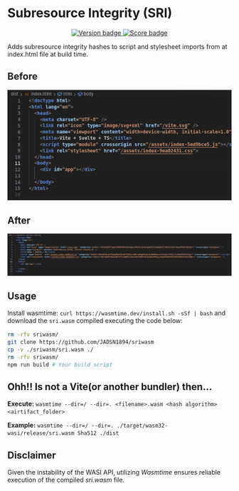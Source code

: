 # Subresource Integrity (SRI)

<p style="text-align: center;">
    <a href="https://jsr.io/@jadsn/vite-plugin-sri">
        <img src="https://jsr.io/badges/@jadsn/vite-plugin-sri" alt="Version badge" />
    </a>
    <a href="https://jsr.io/@jadsn/vite-plugin-sri">
        <img src="https://jsr.io/badges/@jadsn/vite-plugin-sri/score" alt="Score badge" />
    </a>
<p>

Adds subresource integrity hashes to script and stylesheet imports from at index.html file at build time.

## Before

![Before execution](./misc/BeforeBuild.png)

## After

![After execution](./misc/AfterBuild.png)

## Usage

Install wasmtime: `curl https://wasmtime.dev/install.sh -sSf | bash` and download the `sri.wasm` compiled executing the code below:

```bash
rm -rfv sriwasm/
git clone https://github.com/JADSN1894/sriwasm
cp -v ./sriwasm/sri.wasm ./
rm -rfv sriwasm/
npm run build # Your build script
```

## Ohh!! Is not a Vite(or another bundler) then...

**Execute:** `wasmtime --dir=/ --dir=. <filename>.wasm <hash algorithm> <airtifact_folder>`

**Example:** `wasmtime --dir=/ --dir=. ./target/wasm32-wasi/release/sri.wasm Sha512 ./dist`

## Disclaimer

Given the instability of the WASI API, utilizing *Wasmtime* ensures reliable execution of the compiled *sri.wasm* file.